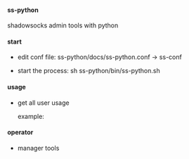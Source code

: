 #### ss-python

shadowsocks admin tools with python

#### start

* edit conf file: ss-python/docs/ss-python.conf -> ss-conf

* start the process:  sh ss-python/bin/ss-python.sh

#### usage

* get all  user usage
    
    example:

#### operator

* manager tools


